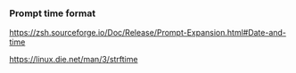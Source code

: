 
### Prompt time format

https://zsh.sourceforge.io/Doc/Release/Prompt-Expansion.html#Date-and-time

https://linux.die.net/man/3/strftime
